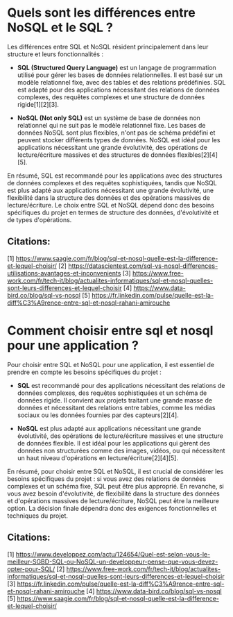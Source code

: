 # Quels sont les différences entre NoSQL et le SQL ?

Les différences entre SQL et NoSQL résident principalement dans leur structure et leurs fonctionnalités :

- **SQL (Structured Query Language)** est un langage de programmation utilisé pour gérer les bases de données relationnelles. Il est basé sur un modèle relationnel fixe, avec des tables et des relations prédéfinies. SQL est adapté pour des applications nécessitant des relations de données complexes, des requêtes complexes et une structure de données rigide[1][2][3].

- **NoSQL (Not only SQL)** est un système de base de données non relationnel qui ne suit pas le modèle relationnel fixe. Les bases de données NoSQL sont plus flexibles, n'ont pas de schéma prédéfini et peuvent stocker différents types de données. NoSQL est idéal pour les applications nécessitant une grande évolutivité, des opérations de lecture/écriture massives et des structures de données flexibles[2][4][5].

En résumé, SQL est recommandé pour les applications avec des structures de données complexes et des requêtes sophistiquées, tandis que NoSQL est plus adapté aux applications nécessitant une grande évolutivité, une flexibilité dans la structure des données et des opérations massives de lecture/écriture. Le choix entre SQL et NoSQL dépend donc des besoins spécifiques du projet en termes de structure des données, d'évolutivité et de types d'opérations.

## Citations:

[1] https://www.saagie.com/fr/blog/sql-et-nosql-quelle-est-la-difference-et-lequel-choisir/
[2] https://datascientest.com/sql-vs-nosql-differences-utilisations-avantages-et-inconvenients
[3] https://www.free-work.com/fr/tech-it/blog/actualites-informatiques/sql-et-nosql-quelles-sont-leurs-differences-et-lequel-choisir
[4] https://www.data-bird.co/blog/sql-vs-nosql
[5] https://fr.linkedin.com/pulse/quelle-est-la-diff%C3%A9rence-entre-sql-et-nosql-rahani-amirouche

# Comment choisir entre sql et nosql pour une application ?

Pour choisir entre SQL et NoSQL pour une application, il est essentiel de prendre en compte les besoins spécifiques du projet :

- **SQL** est recommandé pour des applications nécessitant des relations de données complexes, des requêtes sophistiquées et un schéma de données rigide. Il convient aux projets traitant une grande masse de données et nécessitant des relations entre tables, comme les médias sociaux ou les données fournies par des capteurs[2][4].

- **NoSQL** est plus adapté aux applications nécessitant une grande évolutivité, des opérations de lecture/écriture massives et une structure de données flexible. Il est idéal pour les applications qui gèrent des données non structurées comme des images, vidéos, ou qui nécessitent un haut niveau d'opérations en lecture/écriture[2][4][5].

En résumé, pour choisir entre SQL et NoSQL, il est crucial de considérer les besoins spécifiques du projet : si vous avez des relations de données complexes et un schéma fixe, SQL peut être plus approprié. En revanche, si vous avez besoin d'évolutivité, de flexibilité dans la structure des données et d'opérations massives de lecture/écriture, NoSQL peut être la meilleure option. La décision finale dépendra donc des exigences fonctionnelles et techniques du projet.

## Citations:

[1] https://www.developpez.com/actu/124654/Quel-est-selon-vous-le-meilleur-SGBD-SQL-ou-NoSQL-un-developpeur-pense-que-vous-devez-opter-pour-SQL/
[2] https://www.free-work.com/fr/tech-it/blog/actualites-informatiques/sql-et-nosql-quelles-sont-leurs-differences-et-lequel-choisir
[3] https://fr.linkedin.com/pulse/quelle-est-la-diff%C3%A9rence-entre-sql-et-nosql-rahani-amirouche
[4] https://www.data-bird.co/blog/sql-vs-nosql
[5] https://www.saagie.com/fr/blog/sql-et-nosql-quelle-est-la-difference-et-lequel-choisir/